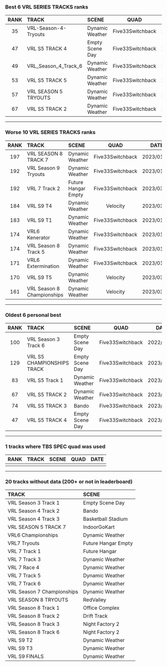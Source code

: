 ### Best 6 VRL SERIES TRACKS ranks
|RANK|TRACK|SCENE|QUAD|DATE|
|:---:|:---|:---|:---:|:---:|
|35|VRL-Season-4-Tryouts|Dynamic Weather|Five33Switchback|2023/01/24|
|47|VRL S5 TRACK 4|Empty Scene Day|Five33Switchback|2023/01/22|
|49|VRL_Season_4_Track_6|Dynamic Weather|Five33Switchback|2023/03/04|
|53|VRL S5 TRACK 5|Dynamic Weather|Five33Switchback|2023/01/22|
|57|VRL SEASON 5 TRYOUTS|Dynamic Weather|Five33Switchback|2023/03/04|
|67|VRL S5 TRACK 2|Dynamic Weather|Five33Switchback|2023/01/22|
---
### Worse 10 VRL SERIES TRACKS ranks
|RANK|TRACK|SCENE|QUAD|DATE|
|:---:|:---|:---|:---:|:---:|
|197|VRL SEASON 8 TRACK 7|Dynamic Weather|Five33Switchback|2023/01/22|
|192|VRL Season 9 Tryouts|Dynamic Weather|Five33Switchback|2023/01/23|
|192|VRL 7 Track 2|Future Hangar Empty|Five33Switchback|2023/03/04|
|184|VRL S9 T4|Dynamic Weather|Velocity|2023/03/18|
|183|VRL S9 T1|Dynamic Weather|Five33Switchback|2023/01/22|
|174|VRL6 Kenerator|Dynamic Weather|Five33Switchback|2023/01/30|
|174|VRL Season 8 Track 5|Dynamic Weather|Five33Switchback|2023/01/23|
|171|VRL6 Extermination|Dynamic Weather|Five33Switchback|2023/01/30|
|170|VRL S9 T5|Dynamic Weather|Velocity|2023/03/18|
|161|VRL Season 8 Championships|Dynamic Weather|Velocity|2023/03/19|
---
### Oldest 6 personal best
|RANK|TRACK|SCENE|QUAD|DATE|
|:---:|:---|:---|:---:|:---:|
|100|VRL Season 3 Track 6|Empty Scene Day|Five33Switchback|2022/09/02|
|129|VRL S5 CHAMPIONSHIPS TRACK|Empty Scene Day|Five33Switchback|2023/01/21|
|83|VRL S5 Track 1|Dynamic Weather|Five33Switchback|2023/01/22|
|67|VRL S5 TRACK 2|Dynamic Weather|Five33Switchback|2023/01/22|
|74|VRL S5 TRACK 3|Bando|Five33Switchback|2023/01/22|
|47|VRL S5 TRACK 4|Empty Scene Day|Five33Switchback|2023/01/22|
---
### 1 tracks where TBS SPEC quad was used
|RANK|TRACK|SCENE|QUAD|DATE|
|:---:|:---|:---|:---:|:---:|
||||||
---
### 20 tracks without data (200+ or not in leaderboard)
|TRACK|SCENE|
|:---|:---|
|VRL Season 3 Track 1|Empty Scene Day|
|VRL Season 4 Track 2|Bando|
|VRL Season 4 Track 3|Basketball Stadium|
|VRL SEASON 5 TRACK 7|IndoorGoKart|
|VRL6 Championships|Dynamic Weather|
|VRL7 Tryouts|Future Hangar Empty|
|VRL 7 Track 1|Future Hangar|
|VRL 7 Track 3|Dynamic Weather|
|VRL 7 Race 4|Dynamic Weather|
|VRL 7 Track 5|Dynamic Weather|
|VRL 7 Track 6|Dynamic Weather|
|VRL Season 7 Championships|Dynamic Weather|
|VRL SEASON 8 TRYOUTS|RedValley|
|VRL Season 8 Track 1|Office Complex|
|VRL Season 8 Track 2|Drift Track|
|VRL Season 8 Track 3|Night Factory 2|
|VRL Season 8 Track 6|Night Factory 2|
|VRL S9 T2|Dynamic Weather|
|VRL S9 T3|Dynamic Weather|
|VRL S9 FINALS|Dynamic Weather|
